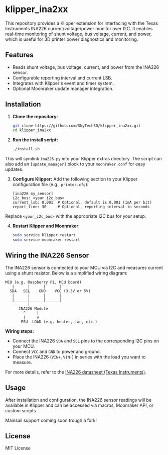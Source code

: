 # klipper_ina2xx

This repository provides a Klipper extension for interfacing with the Texas Instruments INA226 current/voltage/power monitor over I2C. It enables real-time monitoring of shunt voltage, bus voltage, current, and power, which is useful for 3D printer power diagnostics and monitoring.

## Features

- Reads shunt voltage, bus voltage, current, and power from the INA226 sensor.
- Configurable reporting interval and current LSB.
- Integrates with Klipper's event and timer system.
- Optional Moonraker update manager integration.

## Installation

1. **Clone the repository:**
   ```sh
   git clone https://github.com/SkyTech3D/klipper_ina2xx.git
   cd klipper_ina2xx
   ```

2. **Run the install script:**
    ```sh
    ./install.sh
    ```

This will symlink `ina226.py` into your Klipper extras directory. The script can also add an `[update_manager]` block to your `moonraker.conf` for easy updates.

3. **Configure Klipper:**
 Add the following section to your Klipper configuration file (e.g., `printer.cfg`):

    ```
    [ina226 my_sensor]
    i2c_bus: <your_i2c_bus>
    current_lsb: 0.001  # Optional, default is 0.001 (1mA per bit)
    report_time: 30     # Optional, reporting interval in seconds
    ```

Replace `<your_i2c_bus>` with the appropriate I2C bus for your setup.

4. **Restart Klipper and Moonraker:**
    ```sh
    sudo service klipper restart
    sudo service moonraker restart
    ```

## Wiring the INA226 Sensor

The INA226 sensor is connected to your MCU via I2C and measures current using a shunt resistor. Below is a simplified wiring diagram:

```
MCU (e.g. Raspberry Pi, MCU board)
   |      |      |      |
  SDA   SCL    GND    VCC (3.3V or 5V)
   |      |      |      |
   |______|______|______|
          |
      INA226 Module
        ^     |
        |     v
       PSU  LOAD (e.g. heater, fan, etc.)
```

**Wiring steps:**
- Connect the INA226 `SDA` and `SCL` pins to the corresponding I2C pins on your MCU.
- Connect `VCC` and `GND` to power and ground.
- Place the INA226 (`VIN+`, `VIN-`)  in series with the load you want to measure.

For more details, refer to the [INA226 datasheet (Texas Instruments)](https://www.ti.com/lit/ds/symlink/ina226.pdf).

## Usage

After installation and configuration, the INA226 sensor readings will be available in Klipper and can be accessed via macros, Moonraker API, or custom scripts.

Mainsail support coming soon trough a fork!

## License

MIT License